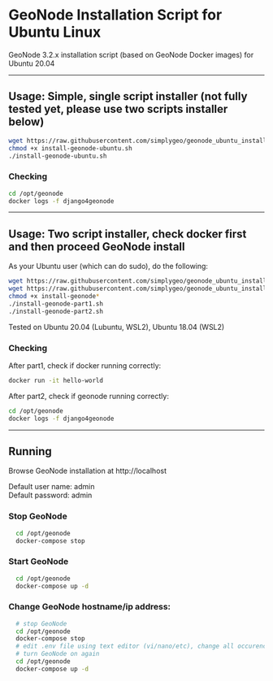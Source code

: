 # GeoNode Installation Script for Ubuntu Linux
GeoNode 3.2.x installation script (based on GeoNode Docker images) for Ubuntu 20.04

<hr>

## Usage: Simple, single script installer (not fully tested yet, please use two scripts installer below)
``` bash
wget https://raw.githubusercontent.com/simplygeo/geonode_ubuntu_installation/main/install-geonode-ubuntu.sh
chmod +x install-geonode-ubuntu.sh
./install-geonode-ubuntu.sh
```
### Checking
``` bash
cd /opt/geonode
docker logs -f django4geonode
```


<hr>

## Usage: Two script installer, check docker first and then proceed GeoNode install

As your Ubuntu user (which can do sudo), do the following:
``` bash
wget https://raw.githubusercontent.com/simplygeo/geonode_ubuntu_installation/main/install-geonode-part1.sh
wget https://raw.githubusercontent.com/simplygeo/geonode_ubuntu_installation/main/install-geonode-part2.sh
chmod +x install-geonode*
./install-geonode-part1.sh
./install-geonode-part2.sh
```

Tested on Ubuntu 20.04 (Lubuntu, WSL2), Ubuntu 18.04 (WSL2)

### Checking
After part1, check if docker running correctly:
``` bash
docker run -it hello-world
```

After part2, check if geonode running correctly:
``` bash
cd /opt/geonode
docker logs -f django4geonode
```

<hr>

## Running
Browse GeoNode installation at http://localhost

Default user name: admin
<br>
Default password: admin


### Stop GeoNode
``` bash
  cd /opt/geonode
  docker-compose stop
```

### Start GeoNode
``` bash
  cd /opt/geonode
  docker-compose up -d
```

### Change GeoNode hostname/ip address:
``` bash
  # stop GeoNode
  cd /opt/geonode
  docker-compose stop
  # edit .env file using text editor (vi/nano/etc), change all occurence of "localhost" into desired hostname/ip address
  # turn GeoNode on again
  cd /opt/geonode
  docker-compose up -d
```

